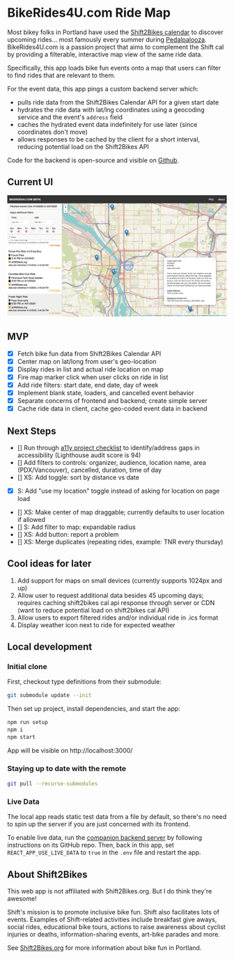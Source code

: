 # BikeRides4U.com Ride Map

Most bikey folks in Portland have used the [Shift2Bikes calendar](https://www.shift2bikes.org/calendar/) to discover upcoming rides... most famously every summer during [Pedalpalooza](https://www.shift2bikes.org/pedalpalooza-calendar/). BikeRides4U.com is a passion project that aims to complement the Shift cal by providing a filterable, interactive map view of the same ride data.

Specifically, this app loads bike fun events onto a map that users can filter to find rides that are relevant to them.

For the event data, this app pings a custom backend server which:

- pulls ride data from the Shift2Bikes Calendar API for a given start date
- hydrates the ride data with lat/lng coordinates using a geocoding service and the event's `address` field
- caches the hydrated event data indefinitely for use later (since coordinates don't move)
- allows responses to be cached by the client for a short interval, reducing potential load on the Shift2Bikes API

Code for the backend is open-source and visible on [Github](https://github.com/theholla/br4u-backend).

## Current UI

![screen capture of app](/screencap.png)

## MVP

- [x] Fetch bike fun data from Shift2Bikes Calendar API
- [x] Center map on lat/long from user's geo-location
- [x] Display rides in list and actual ride location on map
- [x] Fire map marker click when user clicks on ride in list
- [x] Add ride filters: start date, end date, day of week
- [x] Implement blank state, loaders, and cancelled event behavior
- [x] Separate concerns of frontend and backend; create simple server
- [x] Cache ride data in client, cache geo-coded event data in backend

## Next Steps

- [] Run through [a11y project checklist](https://a11yproject.com/checklist/) to identify/address gaps in accessibility (Lighthouse audit score is 94)
- [] Add filters to controls: organizer, audience, location name, area (PDX/Vancouver), cancelled, duration, time of day
- [] XS: Add toggle: sort by distance vs date
- [x] S: Add "use my location" toggle instead of asking for location on page load
- [] XS: Make center of map draggable; currently defaults to user location if allowed
- [] S: Add filter to map: expandable radius
- [] XS: Add button: report a problem
- [] XS: Merge duplicates (repeating rides, example: TNR every thursday)

## Cool ideas for later

1. Add support for maps on small devices (currently supports 1024px and up)
1. Allow user to request additional data besides 45 upcoming days; requires caching shift2bikes cal api response through server or CDN (want to reduce potential load on shift2bikes cal API)
1. Allow users to export filtered rides and/or individual ride in .ics format
1. Display weather icon next to ride for expected weather

## Local development

### Initial clone

First, checkout type definitions from their submodule:

```bash
git submodule update --init
```

Then set up project, install dependencies, and start the app:

```bash
npm run setup
npm i
npm start
```

App will be visible on http://localhost:3000/

### Staying up to date with the remote

```bash
git pull --recurse-submodules
```

### Live Data

The local app reads static test data from a file by default, so there's no need to spin up the server if you are just concerned with its frontend.

To enable live data, run the [companion backend server](https://github.com/theholla/br4u-backend) by following instructions on its GitHub repo. Then, back in this app, set `REACT_APP_USE_LIVE_DATA` to `true` in the `.env` file and restart the app.

## About Shift2Bikes

This web app is not affiliated with Shift2Bikes.org. But I do think they're awesome!

Shift's mission is to promote inclusive bike fun. Shift also facilitates lots of events. Examples of Shift-related activities include breakfast give aways, social rides, educational bike tours, actions to raise awareness about cyclist injuries or deaths, information-sharing events, art-bike parades and more.

See [Shift2Bikes.org](https://www.shift2bikes.org/) for more information about bike fun in Portland.
